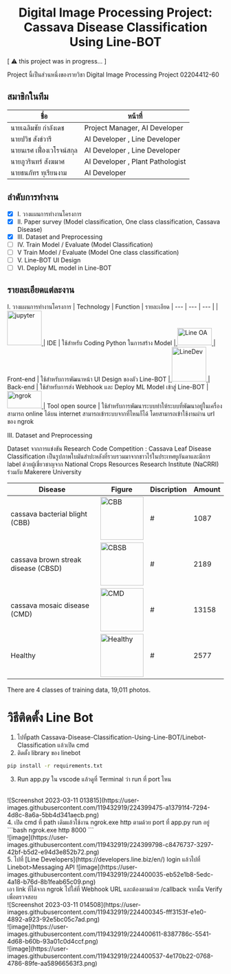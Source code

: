 <h1 align="center" id="title">Digital Image Processing Project: Cassava Disease Classification Using Line-BOT</h1>
[ ⚠️ this project was in progress... ]
<p id="description">Project นี้เป็นส่วนหนึ่งของรายวิชา Digital Image Processing Project 02204412-60</p>

## สมาชิกในทีม

| ชื่อ | หน้าที่ |
| --- | --- |
| นายเฉลิมชัย กำลังเดช | Project Manager, AI Developer |
| นายปวิช สังข์วารี | AI Developer , Line Developer |
| นายนเรศ เฟื่องเวโรจน์สกุล | AI Developer , Line Developer |
| นายภูวรินทร์ สังฆมาศ | AI Developer , Plant Pathologist |
| นายธนภัทร ทุเรียนงาม | AI Developer |

## ลำดับการทำงาน
- [x] I. วางแผนการทำงานโครงการ
- [x] II. Paper survey (Model classification, One class classification, Cassava Disease)
- [x] III. Dataset and Preprocessing
- [ ] IV. Train Model / Evaluate (Model Classification)
- [ ] V   Train Model / Evaluate (Model One class classification)
- [ ] V.  Line-BOT UI Design
- [ ] VI. Deploy ML model in Line-BOT

## รายละเอียดแต่ละงาน
I. วางแผนการทำงานโครงการ
| Technology | Function | รายละเอียด
| --- | --- | --- |
|<a href="https://jupyter.org/" target="_blank" rel="noreferrer"> <img src="https://upload.wikimedia.org/wikipedia/commons/thumb/3/38/Jupyter_logo.svg/1200px-Jupyter_logo.svg.png" alt="jupyter" width="80" height="80"/> </a>| IDE | ใช้สำหรับ Coding Python ในการสร้าง Model
|<a href="https://manager.line.biz/" target="_blank" rel="noreferrer"> <img src="https://iconframework.com/assets/img/line-oa.png" alt="Line OA" width="80" height="40"/> </a>| Front-end | ใช้สำหรับการพัฒนาหน้า UI Design ของตัว Line-BOT
|<a href="https://developers.line.biz/en/" target="_blank" rel="noreferrer"> <img src="https://i.scdn.co/image/bc3fe2e52ff72b04e349883f754736b2ae9d799c" alt="LineDev" width="80" height="80"/> </a>| Back-end | ใช้สำหรับการส่ง Webhook และ Deploy ML Model เข้าสู่ Line-BOT
|<a href="https://ngrok.com/" target="_blank" rel="noreferrer"> <img src="https://curity.io/images/resources/tutorials/deploy/tutorials-ngrok.png" alt="ngrok" width="80" height="40"/> </a>| Tool open source | ใช้สำหรับการพัฒนาระบบทำให้ระบบที่พัฒนาอยู่ในเครื่องสามารถ online ได้บน internet สามารถเข้าระบบจากที่ไหนก็ได้ โดยสามารถเข้าใช้งานผ่าน url ของ ngrok

III. Dataset and Preprocessing
<p>Dataset จากการแข่งขัน Research Code Competition : Cassava Leaf Disease Classification เป็นรูปภาพใบมันสำปะหลังที่รวบรวมมาจากชาวไร่ในประเทศยูกันดาและมีการ label ด้วยผู้เชี่ยวชาญจาก National Crops Resources Research Institute (NaCRRI) ร่วมกับ Makerere University </p>

| Disease | Figure | Discription | Amount
| --- | --- | --- | --- |
| cassava bacterial blight (CBB) |<a href="https://apps.lucidcentral.org/pppw_v10/text/web_full/entities/cassava_bacterial_blight_173.htm" target="_blank" rel="noreferrer"> <img src="https://apps.lucidcentral.org/pppw_v10/images/entities/cassava_bacterial_blight_173/cassavabb.jpg" alt="CBB" width="100" height="100"/> </a>| # | 1087
|cassava brown streak disease (CBSD) |<a href="https://apps.lucidcentral.org/pppw_v10/text/web_full/entities/cassava_brown_streak_disease_439.htm" target="_blank" rel="noreferrer"> <img src="https://apps.lucidcentral.org/pppw_v10/images/entities/cassava_brown_streak_disease_439/dsc03920.jpg" alt="CBSB" width="100" height="100"/> </a>| # | 2189
|cassava mosaic disease (CMD) |<a href="https://apps.lucidcentral.org/pppw_v11/text/web_full/entities/cassava_mosaic_diseases_520.htm" target="_blank" rel="noreferrer"> <img src="https://apps.lucidcentral.org/pppw_v11/images/entities/cassava_mosaic_diseases_520/h_holms2.jpg" alt="CMD" width="100" height="100"/> </a>| # | 13158
| Healthy |<a href="https://agrictoday.com.gh/2021/03/19/lifestyle-the-amazing-medicinal-benefits-of-cassava-leaves-that-need-to-be-known/" target="_blank" rel="noreferrer"> <img src="https://agrictoday.com.gh/wp-content/uploads/2021/03/cassava-leaves.jpg" alt="Healthy" width="100" height="100"/> </a>| # | 2577

<p>There are 4 classes of training data, 19,011 photos.</p>

# วิธีติดตั้ง Line Bot
1.  ไปที่path Cassava-Disease-Classification-Using-Line-BOT/Linebot-Classification แล้วเปิด cmd
2.  ติดตั้ง library ของ linebot
```bash
pip install -r requirements.txt
```
3.  Run app.py ใน vscode แล้วดูที่ Terminal ว่า run ที่ port ไหน
<br />
![Screenshot 2023-03-11 013815](https://user-images.githubusercontent.com/119432919/224399475-a13791f4-7294-4d8c-8a6a-5bb4d341aecb.png)
<br />
4.  เปิด cmd ที่ path เดิมแล้วใช้งาน ngrok.exe http ตามด้วย port ที่ app.py run อยู่
```bash
ngrok.exe http 8000
```
<br />
![image](https://user-images.githubusercontent.com/119432919/224399798-c8476737-3297-42bf-b5d2-e94d3e852b72.png)
<br />
5. ไปที่ [Line Developers](https://developers.line.biz/en/) login แล้วไปที่ Linebot>Messaging API
![image](https://user-images.githubusercontent.com/119432919/224400035-eb52e1b8-5edc-4a18-b76d-8b1feab65c09.png)
<br />
เอา link ที่ได้จาก ngrok ไปใส่ที่ Webhook URL และต้องตามด้วย /callback จากนั้น Verify เพื่อตรวจสอบ
<br />
![Screenshot 2023-03-11 014508](https://user-images.githubusercontent.com/119432919/224400345-fff3153f-e1e0-4892-a923-92e5bc05c7ad.png)
<br />
![image](https://user-images.githubusercontent.com/119432919/224400611-8387786c-5541-4d68-b60b-93a01c0d4ccf.png)
<br />
![image](https://user-images.githubusercontent.com/119432919/224400537-4e170b22-0768-4786-89fe-aa58966563f3.png)


